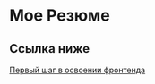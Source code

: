 # Мое Резюме

## Ссылка ниже

[Первый шаг в освоении фронтенда](https://alibaibutov.github.io/resume/)
